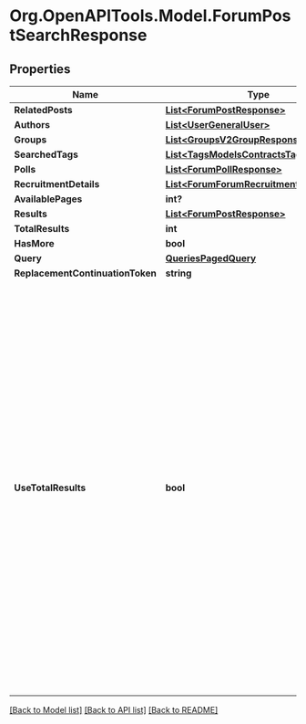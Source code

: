 # Org.OpenAPITools.Model.ForumPostSearchResponse

## Properties

Name | Type | Description | Notes
------------ | ------------- | ------------- | -------------
**RelatedPosts** | [**List&lt;ForumPostResponse&gt;**](ForumPostResponse.md) |  | [optional] 
**Authors** | [**List&lt;UserGeneralUser&gt;**](UserGeneralUser.md) |  | [optional] 
**Groups** | [**List&lt;GroupsV2GroupResponse&gt;**](GroupsV2GroupResponse.md) |  | [optional] 
**SearchedTags** | [**List&lt;TagsModelsContractsTagResponse&gt;**](TagsModelsContractsTagResponse.md) |  | [optional] 
**Polls** | [**List&lt;ForumPollResponse&gt;**](ForumPollResponse.md) |  | [optional] 
**RecruitmentDetails** | [**List&lt;ForumForumRecruitmentDetail&gt;**](ForumForumRecruitmentDetail.md) |  | [optional] 
**AvailablePages** | **int?** |  | [optional] 
**Results** | [**List&lt;ForumPostResponse&gt;**](ForumPostResponse.md) |  | [optional] 
**TotalResults** | **int** |  | [optional] 
**HasMore** | **bool** |  | [optional] 
**Query** | [**QueriesPagedQuery**](QueriesPagedQuery.md) |  | [optional] 
**ReplacementContinuationToken** | **string** |  | [optional] 
**UseTotalResults** | **bool** | If useTotalResults is true, then totalResults represents an accurate count.  If False, it does not, and may be estimated/only the size of the current page.  Either way, you should probably always only trust hasMore.  This is a long-held historical throwback to when we used to do paging with known total results. Those queries toasted our database, and we were left to hastily alter our endpoints and create backward- compatible shims, of which useTotalResults is one. | [optional] 

[[Back to Model list]](../README.md#documentation-for-models) [[Back to API list]](../README.md#documentation-for-api-endpoints) [[Back to README]](../README.md)

